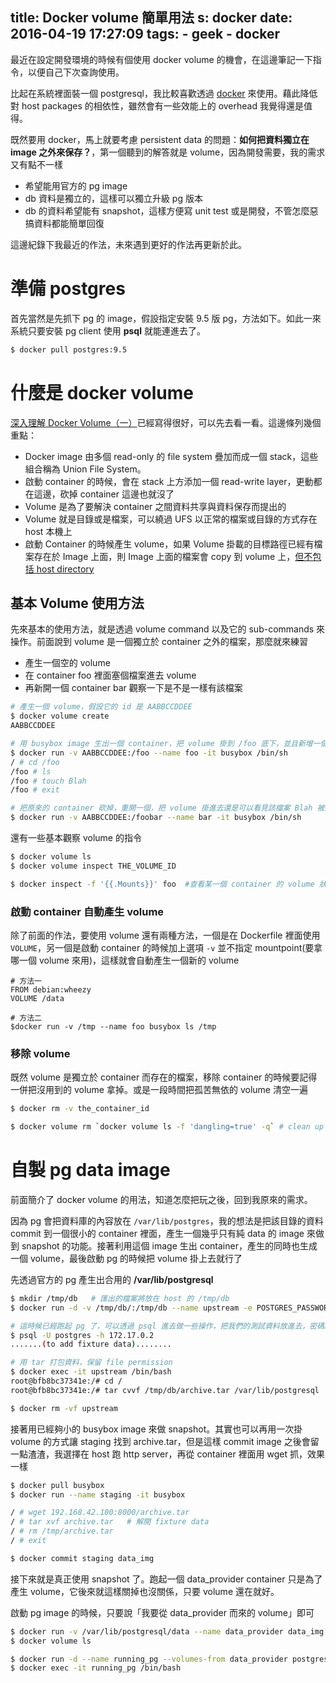 title: Docker volume 簡單用法
s: docker
date: 2016-04-19 17:27:09
tags:
    - geek
    - docker
---

最近在設定開發環境的時候有個使用 docker volume 的機會，在這邊筆記一下指令，以便自己下次查詢使用。

比起在系統裡面裝一個 postgresql，我比較喜歡透過 [docker](https://hub.docker.com/_/postgres/) 來使用。藉此降低對 host packages 的相依性，雖然會有一些效能上的 overhead 我覺得還是值得。

既然要用 docker，馬上就要考慮 persistent data 的問題：**如何把資料獨立在 image 之外來保存？**，第一個聽到的解答就是 volume，因為開發需要，我的需求又有點不一樣

* 希望能用官方的 pg image
* db 資料是獨立的，這樣可以獨立升級 pg 版本
* db 的資料希望能有 snapshot，這樣方便寫 unit test 或是開發，不管怎麼惡搞資料都能簡單回復


這邊紀錄下我最近的作法，未來遇到更好的作法再更新於此。

<!-- more -->

# 準備 postgres

首先當然是先抓下 pg 的 image，假設指定安裝 9.5 版 pg，方法如下。如此一來系統只要安裝 pg client 使用 **psql** 就能連進去了。

```bash
$ docker pull postgres:9.5
```

# 什麼是 docker volume

[深入理解 Docker Volume（一）](http://dockone.io/article/128)已經寫得很好，可以先去看一看。這邊條列幾個重點：

* Docker image 由多個 read-only 的 file system 疊加而成一個 stack，這些組合稱為 Union File System。
* 啟動 container 的時候，會在 stack 上方添加一個 read-write layer，更動都在這邊，砍掉 container 這邊也就沒了
* Volume 是為了要解決 container 之間資料共享與資料保存而提出的
* Volume 就是目錄或是檔案，可以繞過 UFS 以正常的檔案或目錄的方式存在 host 本機上
* 啟動 Container 的時候產生 volume，如果 Volume 掛載的目標路徑已經有檔案存在於 Image 上面，則 Image 上面的檔案會 copy 到 volume 上，[但不包括 host directory](https://docs.docker.com/engine/userguide/containers/dockervolumes/#mount-a-host-directory-as-a-data-volume)

## 基本 Volume 使用方法

先來基本的使用方法，就是透過 volume command 以及它的 sub-commands 來操作。前面說到 volume 是一個獨立於 container 之外的檔案，那麼就來練習

* 產生一個空的 volume
* 在 container foo 裡面塞個檔案進去 volume
* 再新開一個 container bar 觀察一下是不是一樣有該檔案

```bash
# 產生一個 volume，假設它的 id 是 AABBCCDDEE
$ docker volume create
AABBCCDDEE

# 用 busybox image 生出一個 container，把 volume 掛到 /foo 底下，並且新增一個空白檔案 Blah
$ docker run -v AABBCCDDEE:/foo --name foo -it busybox /bin/sh
/ # cd /foo
/foo # ls
/foo # touch Blah
/foo # exit

# 把原來的 container 砍掉，重開一個，把 volume 掛進去還是可以看見該檔案 Blah 被放在 /foobar 底下
$ docker run -v AABBCCDDEE:/foobar --name bar -it busybox /bin/sh
```

還有一些基本觀察 volume 的指令

```bash
$ docker volume ls
$ docker volume inspect THE_VOLUME_ID

$ docker inspect -f '{{.Mounts}}' foo  #查看某一個 container 的 volume 狀況
```

### 啟動 container 自動產生 volume

除了前面的作法，要使用 volume 還有兩種方法，一個是在 Dockerfile 裡面使用 <code>VOLUME</code>，另一個是啟動 container 的時候加上選項 <code>-v</code> 並不指定 mountpoint(要拿哪一個 volume 來用)，這樣就會自動產生一個新的 volume

```
# 方法一
FROM debian:wheezy
VOLUME /data

# 方法二
$docker run -v /tmp --name foo busybox ls /tmp
```

### 移除 volume

既然 volume 是獨立於 container 而存在的檔案，移除 container 的時候要記得一併把沒用到的 volume 拿掉。或是一段時間把孤苦無依的 volume 清空一遍

```bash
$ docker rm -v the_container_id

$ docker volume rm `docker volume ls -f 'dangling=true' -q` # clean up
```


# 自製 pg data image

前面簡介了 docker volume 的用法，知道怎麼把玩之後，回到我原來的需求。

因為 pg 會把資料庫的內容放在 <code>/var/lib/postgres</code>，我的想法是把該目錄的資料 commit 到一個很小的 container 裡面，產生一個幾乎只有純 data 的 image 來做到 snapshot 的功能。接著利用這個 image 生出 container，產生的同時也生成一個 volume，最後啟動 pg 的時候把 volume 掛上去就行了


先透過官方的 pg 產生出合用的 **/var/lib/postgresql**

```bash
$ mkdir /tmp/db   # 匯出的檔案將放在 host 的 /tmp/db
$ docker run -d -v /tmp/db/:/tmp/db --name upstream -e POSTGRES_PASSWORD=thepwd postgres

# 這時候已經跑起 pg 了，可以透過 psql 進去做一些操作，把我們的測試資料放進去，密碼就是 thepwd
$ psql -U postgres -h 172.17.0.2
.......(to add fixture data)........

# 用 tar 打包資料，保留 file permission
$ docker exec -it upstream /bin/bash
root@bfb8bc37341e:/# cd /
root@bfb8bc37341e:/# tar cvvf /tmp/db/archive.tar /var/lib/postgresql

$ docker rm -vf upstream
```

接著用已經夠小的 busybox image 來做 snapshot。其實也可以再用一次掛 volume 的方式讓 staging 找到 archive.tar，但是這樣 commit  image 之後會留一點渣渣，我選擇在 host 跑 http server，再從 container 裡面用 wget 抓，效果一樣

```bash
$ docker pull busybox
$ docker run --name staging -it busybox

/ # wget 192.168.42.100:8000/archive.tar
/ # tar xvf archive.tar   # 解開 fixture data
/ # rm /tmp/archive.tar
/ # exit

$ docker commit staging data_img
```

接下來就是真正使用 snapshot 了。跑起一個 data_provider container 只是為了產生 volume，它後來就這樣關掉也沒關係，只要 volume 還在就好。

啟動 pg image 的時候，只要說「我要從 data_provider 而來的 volume」即可

```bash
$ docker run -v /var/lib/postgresql/data --name data_provider data_img
$ docker volume ls

$ docker run -d --name running_pg --volumes-from data_provider postgres
$ docker exec -it running_pg /bin/bash
```
